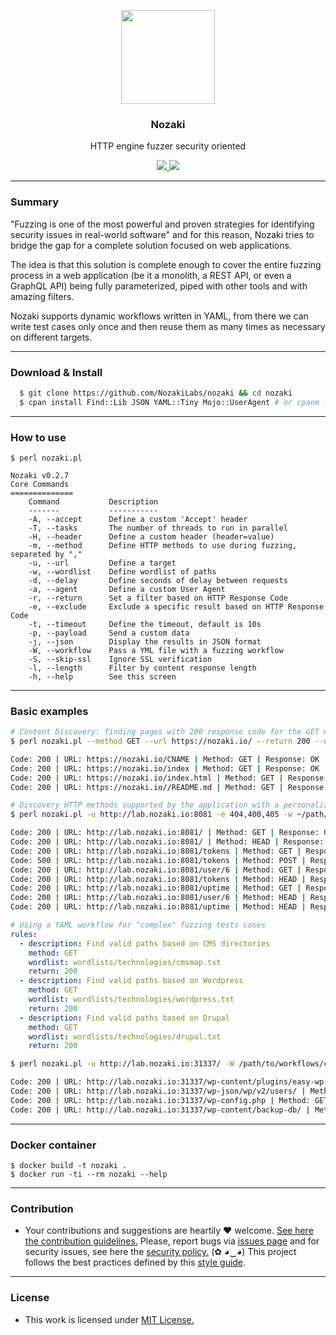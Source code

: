 <p align="center">
  <img src="https://heitorgouvea.me/images/projects/nozaki/logo.png" width="150px" heigth="150px">
  <h3 align="center"><b>Nozaki</b></h3>
  <p align="center">HTTP engine fuzzer security oriented</p>
  <p align="center">
    <a href="/LICENSE.md">
      <img src="https://img.shields.io/badge/license-MIT-blue.svg">
    </a>
    <a href="https://github.com/htrgouvea/nozaki/releases">
      <img src="https://img.shields.io/badge/version-0.2.7-blue.svg">
    </a>
  </p>
</p>

---

### Summary

"Fuzzing is one of the most powerful and proven strategies for identifying security issues in real-world software" and for this reason, Nozaki tries to bridge the gap for a complete solution focused on web applications.

The idea is that this solution is complete enough to cover the entire fuzzing process in a web application (be it a monolith, a REST API, or even a GraphQL API) being fully parameterized, piped with other tools and with amazing filters.

Nozaki supports dynamic workflows written in YAML, from there we can write test cases only once and then reuse them as many times as necessary on different targets.

---

### Download & Install

``` bash
  $ git clone https://github.com/NozakiLabs/nozaki && cd nozaki
  $ cpan install Find::Lib JSON YAML::Tiny Mojo::UserAgent # or cpanm --installdeps .
```

---

### How to use

```
$ perl nozaki.pl

Nozaki v0.2.7
Core Commands
==============
    Command           Description
    -------           -----------
    -A, --accept      Define a custom 'Accept' header
    -T, --tasks       The number of threads to run in parallel
    -H, --header      Define a custom header (header=value)
    -m, --method      Define HTTP methods to use during fuzzing, separeted by ","
    -u, --url         Define a target
    -w, --wordlist    Define wordlist of paths
    -d, --delay       Define seconds of delay between requests
    -a, --agent       Define a custom User Agent
    -r, --return      Set a filter based on HTTP Response Code
    -e, --exclude     Exclude a specific result based on HTTP Response Code
    -t, --timeout     Define the timeout, default is 10s
    -p, --payload     Send a custom data
    -j, --json        Display the results in JSON format
    -W, --workflow    Pass a YML file with a fuzzing workflow
    -S, --skip-ssl    Ignore SSL verification
    -l, --length      Filter by content response length
    -h, --help        See this screen
```

---

### Basic examples

```bash
# Content Discovery: finding pages with 200 response code for the GET method
$ perl nozaki.pl --method GET --url https://nozaki.io/ --return 200 --wordlist /path/to/wordlist.txt

Code: 200 | URL: https://nozaki.io/CNAME | Method: GET | Response: OK | Length: null
Code: 200 | URL: https://nozaki.io/index | Method: GET | Response: OK | Length: 6335
Code: 200 | URL: https://nozaki.io/index.html | Method: GET | Response: OK | Length: 6335
Code: 200 | URL: https://nozaki.io//README.md | Method: GET | Response: OK | Length: 3950
```

```bash
# Discovery HTTP methods supported by the application with a personalized wordlist and auth token
$ perl nozaki.pl -u http://lab.nozaki.io:8081 -e 404,400,405 -w ~/path/to/wordlist.txt -H "X-Auth-Token=da1b16b40fe719cb73c7a19e2b6fa9c7" -H "Content-type=application/json"

Code: 200 | URL: http://lab.nozaki.io:8081/ | Method: GET | Response: OK | Length: 85
Code: 200 | URL: http://lab.nozaki.io:8081/ | Method: HEAD | Response: OK | Length: 85
Code: 200 | URL: http://lab.nozaki.io:8081/tokens | Method: GET | Response: OK | Length: 246
Code: 500 | URL: http://lab.nozaki.io:8081/tokens | Method: POST | Response: Internal Server Error | Length: 1469
Code: 200 | URL: http://lab.nozaki.io:8081/user/6 | Method: GET | Response: OK | Length: 72
Code: 200 | URL: http://lab.nozaki.io:8081/tokens | Method: HEAD | Response: OK | Length: 246
Code: 200 | URL: http://lab.nozaki.io:8081/uptime | Method: GET | Response: OK | Length: 129
Code: 200 | URL: http://lab.nozaki.io:8081/user/6 | Method: HEAD | Response: OK | Length: 72
Code: 200 | URL: http://lab.nozaki.io:8081/uptime | Method: HEAD | Response: OK | Length: 129
```

```yml
# Using a YAML workflow for "complex" fuzzing tests cases
rules:
  - description: Find valid paths based on CMS directories
    method: GET
    wordlist: wordlists/technologies/cmsmap.txt
    return: 200
  - description: Find valid paths based on Wordpress
    method: GET
    wordlist: wordlists/technologies/wordpress.txt
    return: 200
  - description: Find valid paths based on Drupal
    method: GET
    wordlist: wordlists/technologies/drupal.txt
    return: 200
```

```bash
$ perl nozaki.pl -u http://lab.nozaki.io:31337/ -W /path/to/workflows/cms.yml

Code: 200 | URL: http://lab.nozaki.io:31337/wp-content/plugins/easy-wp-smtp/ | Method: GET | Response: OK | Length: null
Code: 200 | URL: http://lab.nozaki.io:31337/wp-json/wp/v2/users/ | Method: GET | Response: OK | Length: null
Code: 200 | URL: http://lab.nozaki.io:31337/wp-config.php | Method: GET | Response: OK | Length: null
Code: 200 | URL: http://lab.nozaki.io:31337/wp-content/backup-db/ | Method: GET | Response: OK | Length: null
```

---

### Docker container

```
$ docker build -t nozaki . 
$ docker run -ti --rm nozaki --help
```

---

### Contribution

- Your contributions and suggestions are heartily ♥ welcome. [See here the contribution guidelines.](/.github/CONTRIBUTING.md) Please, report bugs via [issues page](https://github.com/htrgouvea/nozaki/issues) and for security issues, see here the [security policy.](/SECURITY.md) (✿ ◕‿◕) This project follows the best practices defined by this [style guide](https://heitorgouvea.me/projects/perl-style-guide).

---

### License

- This work is licensed under [MIT License.](/LICENSE.md)